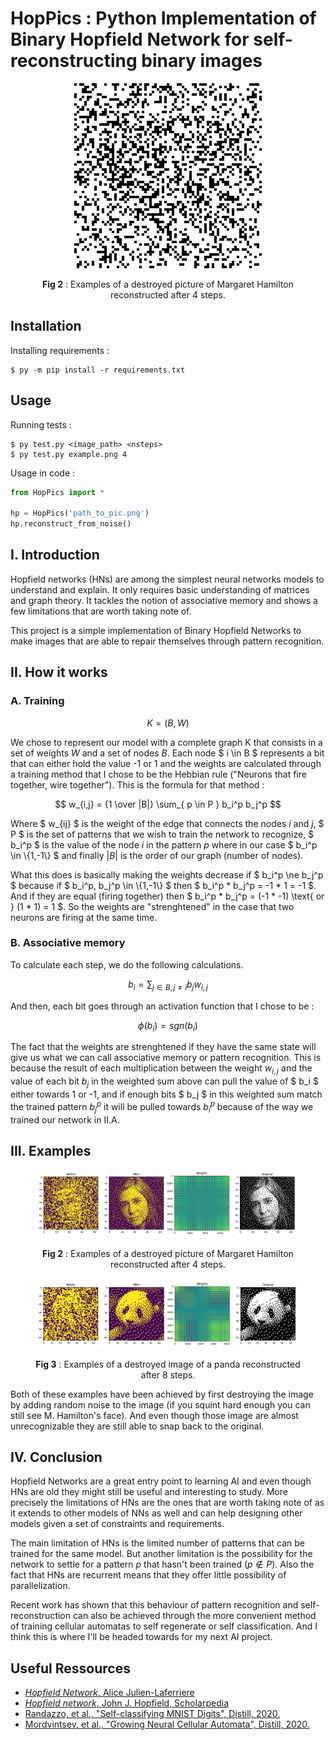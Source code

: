 # HopPics : Python Implementation of Binary Hopfield Network for self-reconstructing binary images

<figure>
<p align=center>
<img src=https://raw.githubusercontent.com/lenoctambule/HopPics/main/figures/gifdemo.gif>
<figcaption><p align=center><b>Fig 2</b> : Examples of a destroyed picture of Margaret Hamilton reconstructed after 4 steps. </p></figcaption>
</p>
</figure>

## Installation

Installing requirements :
```console
$ py -m pip install -r requirements.txt
```
## Usage

Running tests :
```console
$ py test.py <image_path> <nsteps>
$ py test.py example.png 4
```

Usage in code :
```py
from HopPics import *

hp = HopPics('path_to_pic.png')
hp.reconstruct_from_noise()
```

## I. Introduction

Hopfield networks (HNs) are among the simplest neural networks models to understand and explain. It only requires basic understanding of matrices and graph theory. It tackles the notion of associative memory and shows a few limitations that are worth taking note of.

This project is a simple implementation of Binary Hopfield Networks to make images that are able to repair themselves through pattern recognition.

## II. How it works

### A. Training

$$ K = (B,W) $$

We chose to represent our model with a complete graph K that consists in a set of weights $W$ and a set of nodes $B$. Each node $ i \in B $ represents a bit that can either hold the value -1 or 1 and the weights are calculated through a training method that I chose to be the Hebbian rule ("Neurons that fire together, wire together"). This is the formula for that method :

$$ w_{i,j} = {1 \over |B|} \sum_{ p \in P } b_i^p b_j^p $$

Where $ w_{ij} $ is the weight of the edge that connects the nodes $i$ and $j$, $ P $ is the set of patterns that we wish to train the network to recognize, $ b_i^p $ is the value of the node $i$ in the pattern $p$ where in our case $ b_i^p \in \\\{1,-1\\\} $ and finally $|B|$ is the order of our graph (number of nodes).

What this does is basically making the weights decrease if $ b_i^p \ne b_j^p $ because if $ b_i^p, b_j^p \in \\\{1,-1\\\} $ then $ b_i^p * b_j^p = -1 * 1 = -1 $. And if they are equal (firing together) then $ b_i^p * b_j^p = (-1 * -1) \text{ or } (1 * 1) = 1 $. So the weights are "strenghtened" in the case that two neurons are firing at the same time.

### B. Associative memory

To calculate each step, we do the following calculations.

$$ b_i = \sum_{j \in B, j \ne i} b_j w_{i,j} $$

And then, each bit goes through an activation function that I chose to be :

$$ \phi(b_i) = sgn(b_i) $$

The fact that the weights are strenghtened if they have the same state will give us what we can call associative memory or pattern recognition. This is because the result of each multiplication between the weight $w_{i,j}$ and the value of each bit $b_j$ in the weighted sum above can pull the value of $ b_i $ either towards 1 or -1, and if enough bits  $ b_j $ in this weighted sum match the trained pattern $b_j^p$ it will be pulled towards $b_i^p$ because of the way we trained our network in II.A.

## III. Examples

<figure>
<p align=center>
<img src=./figures/margaret_hamilton.png>
<figcaption><p align=center><b>Fig 2</b> : Examples of a destroyed picture of Margaret Hamilton reconstructed after 4 steps. </p></figcaption>
</p>
</figure>

<figure>
<p align=center>
<img src=./figures/panda.png>
<figcaption><p align=center><b>Fig 3</b> : Examples of a destroyed image of a panda reconstructed after 8 steps. </p></figcaption>
</p>
</figure>

Both of these examples have been achieved by first destroying the image by adding random noise to the image (if you squint hard enough you can still see M. Hamilton's face). And even though those image are almost unrecognizable they are still able to snap back to the original.

## IV. Conclusion

Hopfield Networks are a great entry point to learning AI and even though HNs are old they might still be useful and interesting to study. More precisely the limitations of HNs are the ones that are worth taking note of as it extends to other models of NNs as well and can help designing other models given a set of constraints and requirements.

The main limitation of HNs is the limited number of patterns that can be trained for the same model. But another limitation is the possibility for the network to settle for a pattern $p$ that hasn't been trained ($p \notin P$). Also the fact that HNs are recurrent means that they offer little possibility of parallelization.

Recent work has shown that this behaviour of pattern recognition and self-reconstruction can also be achieved through the more convenient method of training cellular automatas to self regenerate or self classification. And I think this is where I'll be headed towards for my next AI project.

## Useful Ressources

- [*Hopfield Network*, Alice Julien-Laferriere](http://perso.ens-lyon.fr/eric.thierry/Graphes2010/alice-julien-laferriere.pdf)
- [*Hopfield network*, John J. Hopfield, Scholarpedia](http://www.scholarpedia.org/article/Hopfield_network)
- [Randazzo, et al., "Self-classifying MNIST Digits", Distill, 2020.](https://distill.pub/2020/selforg/mnist/)
- [Mordvintsev, et al., "Growing Neural Cellular Automata", Distill, 2020.](https://distill.pub/2020/growing-ca/)
